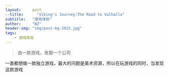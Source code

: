 ```yaml
---
layout:     post
--title:      "Viking's Journey:The Road to Valhalla"
subtitle:   "游戏体验"
author:     "WZ"
header-img: "img/post-bg-2015.jpg"
tags:
    - 游戏体验
---
```


> 由一款游戏，发掘一个公司

一直都想做一款独立游戏，最大的问题是美术资源，所以在玩游戏的同时，当发现这款游戏

